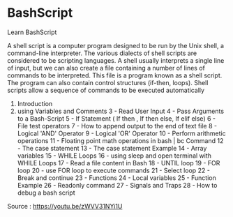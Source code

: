# BashScript
Learn BashScript


A shell script is a computer program designed to be run by the Unix shell, a command-line interpreter. The various dialects of shell scripts are considered to be scripting languages. A shell usually interprets a single line of input, but we can also create a file containing a number of lines of commands to be interpreted. This file is a program known as a shell script. The program can also contain control structures (if-then, loops). Shell scripts allow a sequence of commands to be executed automatically 

 1. Introduction
 2. using Variables and Comments
 3 - Read User Input
 4 - Pass Arguments to a Bash-Script
 5 - If Statement ( If then , If then else, If elif else)
 6 - File test operators
 7 - How to append output to the end of text file
 8 - Logical 'AND' Operator
 9 - Logical 'OR' Operator
 10 - Perform arithmetic operations
 11 - Floating point math operations in bash | bc Command
 12 - The case statement
 13 - The case statement Example
 14 - Array variables
 15 - WHILE Loops
 16 - using sleep and open terminal with WHILE Loops
 17 - Read a file content in Bash
 18 - UNTIL loop
 19 - FOR loop
 20 - use FOR loop to execute commands
 21 - Select loop
 22 - Break and continue
 23 - Functions
 24 - Local variables
 25 - Function Example
 26 - Readonly command
 27 - Signals and Traps
 28 - How to debug a bash script
 
 Source : https://youtu.be/zWVV31NYi1U
